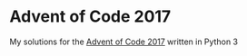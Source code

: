 Advent of Code 2017
===================
My solutions for the [Advent of Code 2017](http://adventofcode.com/2017) written in Python 3
